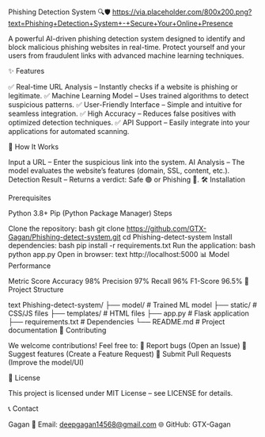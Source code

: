 Phishing Detection System 🔍🛡️
https://via.placeholder.com/800x200.png?text=Phishing+Detection+System+-+Secure+Your+Online+Presence

A powerful AI-driven phishing detection system designed to identify and block malicious phishing websites in real-time. Protect yourself and your users from fraudulent links with advanced machine learning techniques.

✨ Features

✅ Real-time URL Analysis – Instantly checks if a website is phishing or legitimate.
✅ Machine Learning Model – Uses trained algorithms to detect suspicious patterns.
✅ User-Friendly Interface – Simple and intuitive for seamless integration.
✅ High Accuracy – Reduces false positives with optimized detection techniques.
✅ API Support – Easily integrate into your applications for automated scanning.

🚀 How It Works

Input a URL – Enter the suspicious link into the system.
AI Analysis – The model evaluates the website’s features (domain, SSL, content, etc.).
Detection Result – Returns a verdict: Safe 🟢 or Phishing 🔴.
🛠️ Installation

Prerequisites

Python 3.8+
Pip (Python Package Manager)
Steps

Clone the repository:
bash
git clone https://github.com/GTX-Gagan/Phishing-detect-system.git
cd Phishing-detect-system
Install dependencies:
bash
pip install -r requirements.txt
Run the application:
bash
python app.py
Open in browser:
text
http://localhost:5000
📊 Model Performance

Metric	Score
Accuracy	98%
Precision	97%
Recall	96%
F1-Score	96.5%
📂 Project Structure

text
Phishing-detect-system/
├── model/                # Trained ML model
├── static/               # CSS/JS files
├── templates/            # HTML files
├── app.py                # Flask application
├── requirements.txt      # Dependencies
└── README.md             # Project documentation
🤝 Contributing

We welcome contributions! Feel free to:
🔹 Report bugs (Open an Issue)
🔹 Suggest features (Create a Feature Request)
🔹 Submit Pull Requests (Improve the model/UI)

📜 License

This project is licensed under MIT License – see LICENSE for details.

📞 Contact

Gagan
📧 Email: deepgagan14568@gmail.com
🌐 GitHub: GTX-Gagan

